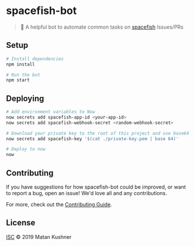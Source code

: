 # spacefish-bot

> 🤖 A helpful bot to automate common tasks on [spacefish](https://github.com/matchai/spacefish) Issues/PRs

## Setup

```sh
# Install dependencies
npm install

# Run the bot
npm start
```

## Deploying

```sh
# Add environment variables to Now
now secrets add spacefish-app-id <your-app-id>
now secrets add spacefish-webhook-secret <random-webhook-secret>

# Download your private key to the root of this project and use base64 encoding to add it to Now
now secrets add spacefish-key '$(cat ./private-key.pem | base 64)'

# Deploy to now
now
```

## Contributing

If you have suggestions for how spacefish-bot could be improved, or want to report a bug, open an issue! We'd love all and any contributions.

For more, check out the [Contributing Guide](CONTRIBUTING.md).

## License

[ISC](LICENSE) © 2019 Matan Kushner
